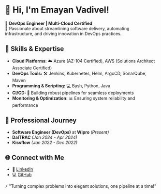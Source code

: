 # 👋 Hi, I'm Emayan Vadivel!  

🌟 **DevOps Engineer | Multi-Cloud Certified**  
🎯 Passionate about streamlining software delivery, automating infrastructure, and driving innovation in DevOps practices.  

## 🚀 Skills & Expertise  
- **Cloud Platforms:** ☁️ Azure (AZ-104 Certified), AWS (Solutions Architect Associate Certified)  
- **DevOps Tools:** 🛠️ Jenkins, Kubernetes, Helm, ArgoCD, SonarQube, Maven  
- **Programming & Scripting:** 💻 Bash, Python, Java  
- **CI/CD:** 🔄 Building robust pipelines for seamless deployments  
- **Monitoring & Optimization:** 📊 Ensuring system reliability and performance  

## 🏢 Professional Journey  
- **Software Engineer (DevOps)** at **Wipro** *(Present)*  
- **DalTRAC** *(Jan 2024 - Apr 2024)*  
- **Kissflow** *(Jan 2022 - Dec 2022)*  

## 🌐 Connect with Me  
- 💼 [LinkedIn](https://www.linkedin.com/in/emayan-vadivel/)  
- 💻 [GitHub](https://github.com/your-github-profile)  

⚡ "Turning complex problems into elegant solutions, one pipeline at a time!"  
